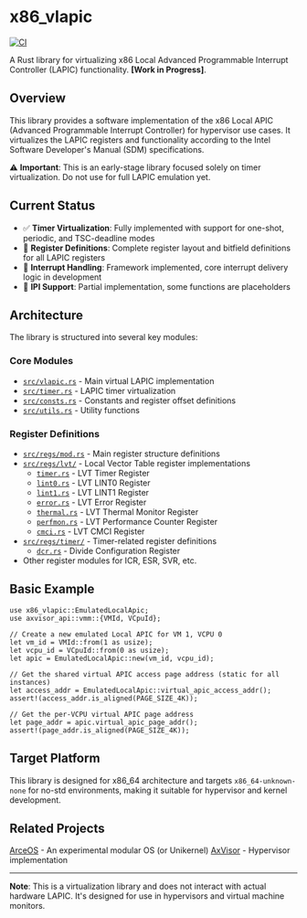 # x86_vlapic

[![CI](https://github.com/arceos-hypervisor/x86_vlapic/actions/workflows/ci.yml/badge.svg?branch=master)](https://github.com/arceos-hypervisor/x86_vlapic/actions/workflows/ci.yml)

A Rust library for virtualizing x86 Local Advanced Programmable Interrupt Controller (LAPIC) functionality. **[Work in Progress]**.

## Overview

This library provides a software implementation of the x86 Local APIC (Advanced Programmable Interrupt Controller) for hypervisor use cases. It virtualizes the LAPIC registers and functionality according to the Intel Software Developer's Manual (SDM) specifications.

⚠️ **Important**: This is an early-stage library focused solely on timer virtualization. Do not use for full LAPIC emulation yet.

## Current Status
- ✅ **Timer Virtualization**: Fully implemented with support for one-shot, periodic, and TSC-deadline modes
- 🚧 **Register Definitions**: Complete register layout and bitfield definitions for all LAPIC registers  
- 🚧 **Interrupt Handling**: Framework implemented, core interrupt delivery logic in development
- 🚧 **IPI Support**: Partial implementation, some functions are placeholders

## Architecture

The library is structured into several key modules:

### Core Modules

- [`src/vlapic.rs`](src/vlapic.rs) - Main virtual LAPIC implementation
- [`src/timer.rs`](src/timer.rs) - LAPIC timer virtualization
- [`src/consts.rs`](src/consts.rs) - Constants and register offset definitions
- [`src/utils.rs`](src/utils.rs) - Utility functions

### Register Definitions

- [`src/regs/mod.rs`](src/regs/mod.rs) - Main register structure definitions
- [`src/regs/lvt/`](src/regs/lvt/) - Local Vector Table register implementations
  - [`timer.rs`](src/regs/lvt/timer.rs) - LVT Timer Register
  - [`lint0.rs`](src/regs/lvt/lint0.rs) - LVT LINT0 Register
  - [`lint1.rs`](src/regs/lvt/lint1.rs) - LVT LINT1 Register
  - [`error.rs`](src/regs/lvt/error.rs) - LVT Error Register
  - [`thermal.rs`](src/regs/lvt/thermal.rs) - LVT Thermal Monitor Register
  - [`perfmon.rs`](src/regs/lvt/perfmon.rs) - LVT Performance Counter Register
  - [`cmci.rs`](src/regs/lvt/cmci.rs) - LVT CMCI Register
- [`src/regs/timer/`](src/regs/timer/) - Timer-related register definitions
  - [`dcr.rs`](src/regs/timer/dcr.rs) - Divide Configuration Register
- Other register modules for ICR, ESR, SVR, etc.

## Basic Example

``` rust,ignore
use x86_vlapic::EmulatedLocalApic;
use axvisor_api::vmm::{VMId, VCpuId};

// Create a new emulated Local APIC for VM 1, VCPU 0
let vm_id = VMId::from(1 as usize);
let vcpu_id = VCpuId::from(0 as usize);
let apic = EmulatedLocalApic::new(vm_id, vcpu_id);

// Get the shared virtual APIC access page address (static for all instances)
let access_addr = EmulatedLocalApic::virtual_apic_access_addr();
assert!(access_addr.is_aligned(PAGE_SIZE_4K));

// Get the per-VCPU virtual APIC page address
let page_addr = apic.virtual_apic_page_addr();
assert!(page_addr.is_aligned(PAGE_SIZE_4K));
```

## Target Platform

This library is designed for x86_64 architecture and targets `x86_64-unknown-none` for no-std environments, making it suitable for hypervisor and kernel development.

## Related Projects

[ArceOS](https://github.com/arceos-org/arceos) - An experimental modular OS (or Unikernel)
[AxVisor](https://github.com/arceos-hypervisor/axvisor) - Hypervisor implementation

---

**Note**: This is a virtualization library and does not interact with actual hardware LAPIC. It's designed for use in hypervisors and virtual machine monitors.
